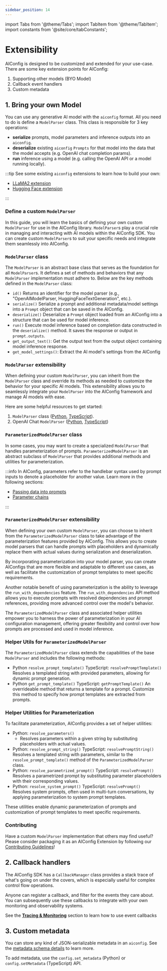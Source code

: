 ```yaml
---
sidebar_position: 14
---
```


import Tabs from '@theme/Tabs';
import TabItem from '@theme/TabItem';
import constants from '@site/core/tabConstants';

# Extensibility

AIConfig is designed to be customized and extended for your use-case. There are some key extension points for AIConfig:

1. Supporting other models (BYO Model)
2. Callback event handlers
3. Custom metadata

## 1. Bring your own Model

You can use any generative AI model with the `aiconfig` format. All you need to do is define a `ModelParser` class. This class is responsible for 3 key operations:

- **serialize** prompts, model parameters and inference outputs into an `aiconfig`.
- **deserialize** existing `aiconfig` `Prompts` for that model into the data that the model accepts (e.g. OpenAI chat completion params).
- **run** inference using a model (e.g. calling the OpenAI API or a model running locally).

:::tip
See some existing `aiconfig` extensions to learn how to build your own:

- [LLaMA2 extension](https://github.com/lastmile-ai/aiconfig/tree/main/extensions/llama)
- [Hugging Face extension](https://github.com/lastmile-ai/aiconfig/tree/main/extensions/HuggingFace)

:::

### Define a custom `ModelParser`

In this guide, you will learn the basics of defining your own custom `ModelParser` for use in the AIConfig library. `ModelParser`s play a crucial role in managing and interacting with AI models within the AIConfig SDK. You can create custom `ModelParser`s to suit your specific needs and integrate them seamlessly into AIConfig.

### `ModelParser` class

The `ModelParser` is an abstract base class that serves as the foundation for all `ModelParser`s. It defines a set of methods and behaviors that any `ModelParser` implementation must adhere to. Below are the key methods defined in the `ModelParser` class:

- `id()`
  Returns an identifier for the model parser (e.g., "OpenAIModelParser, HuggingFaceTextGeneration", etc.).
- `serialize()`
  Serialize a prompt and additional metadata/model settings into a `Prompt` object that can be saved in the AIConfig.
- `deserialize()`
  Deserialize a `Prompt` object loaded from an AIConfig into a structure that can be used for model inference.
- `run()`
  Execute model inference based on completion data constructed in the `deserialize()` method. It saves the response or output in `prompt.outputs`.
- `get_output_text()`: Get the output text from the output object containing model inference response.
- `get_model_settings()`: Extract the AI model's settings from the AIConfig

### `ModelParser` extensibility

When defining your custom `ModelParser`, you can inherit from the `ModelParser` class and override its methods as needed to customize the behavior for your specific AI models. This extensibility allows you to seamlessly integrate your `ModelParser` into the AIConfig framework and manage AI models with ease.

Here are some helpful resources to get started:

1. `ModelParser` class ([Python](https://github.com/lastmile-ai/aiconfig/blob/main/python/src/aiconfig/model_parser.py), [TypeScript](https://github.com/lastmile-ai/aiconfig/blob/main/typescript/lib/modelParser.ts)).
2. OpenAI Chat `ModelParser` ([Python](https://github.com/lastmile-ai/aiconfig/blob/main/python/src/aiconfig/default_parsers/openai.py#L25), [TypeScript](https://github.com/lastmile-ai/aiconfig/blob/main/typescript/lib/parsers/openai.ts#L261))

### `ParameterizedModelParser` class

In some cases, you may want to create a specialized `ModelParser` that handles parameterization of prompts. `ParameterizedModelParser` is an abstract subclass of `ModelParser` that provides additional methods and utilities for parameterization.

:::info
In AIConfig, parameters refer to the handlebar syntax used by prompt inputs to denote a placeholder for another value. Learn more in the following sections:

- [Passing data into prompts](/docs/parameters)
- [Parameter chains](/docs/define-prompt-chain)

:::

### `ParameterizedModelParser` extensibility

When defining your own custom `ModelParser`, you can choose to inherit from the `ParameterizedModelParser` class to take advantage of the parameterization features provided by AIConfig. This allows you to create model parsers that can handle prompts with placeholders and dynamically replace them with actual values during serialization and deserialization.

By incorporating parameterization into your model parser, you can create AIConfigs that are more flexible and adaptable to different use cases, as well as facilitate the customization of prompt templates to meet specific requirements.

Another notable benefit of using parameterization is the ability to leverage the `run_with_dependencies` feature. The `run_with_dependencies` API method allows you to execute prompts with resolved dependencies and prompt references, providing more advanced control over the model's behavior.

The `ParameterizedModelParser` class and associated helper utilities empower you to harness the power of parameterization in your AI configuration management, offering greater flexibility and control over how prompts are processed and used in model inference.

### Helper Utils for `ParameterizedModelParser`

The `ParameterizedModelParser` class extends the capabilities of the base `ModelParser` and includes the following methods:

- Python `resolve_prompt_template()` TypeScript: `resolvePromptTemplate()`
  Resolves a templated string with provided parameters, allowing for dynamic prompt generation.
- Python `get_prompt_template()` TypeScript: `getPromptTemplate()`
  An overrideable method that returns a template for a prompt. Customize this method to specify how prompt templates are extracted from prompts.

### Helper Utilities for Parameterization

To facilitate parameterization, AIConfig provides a set of helper utilities:

- Python: `resolve_parameters()`
  - Resolves parameters within a given string by substituting placeholders with actual values.
- Python: `resolve_prompt_string()` TypeScript: `resolvePromptString()`
  Resolves a templated string with parameters, similar to the `resolve_prompt_template()` method of the `ParameterizedModelParser` class.
- Python: `resolve_parametrized_prompt()` TypeScript: `resolvePrompt() `
  Resolves a parametrized prompt by substituting parameter placeholders with their corresponding values.
- Python: `resolve_system_prompt()` TypeScript: `resolvePrompt() `
  Resolves system prompts, often used in multi-turn conversations, by applying parameterization to system prompt templates.

These utilities enable dynamic parameterization of prompts and customization of prompt templates to meet specific requirements.

### Contributing

Have a custom `ModelParser` implementation that others may find useful? Please consider packaging it as an AIConfig Extension by following our [Contributing Guidelines](/docs/contributing)!

## 2. Callback handlers

The AIConfig SDK has a `CallbackManager` class provides a stack trace of what's going on under the covers, which is especially useful for complex control flow operations.

Anyone can register a callback, and filter for the events they care about. You can subsequently use these callbacks to integrate with your own monitoring and observability systems.

See the [**Tracing & Monitoring**](/docs/monitoring-aiconfig) section to learn how to use event callbacks

## 3. Custom metadata

You can store any kind of JSON-serializable metadata in an `aiconfig`. See the [metadata schema details](/docs/ai-config-format#metadata) to learn more.

To add metadata, use the `config.set_metadata` (Python) or `config.setMetadata` (TypeScript) API.
